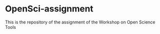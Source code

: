 # OpenSci-assignment
 This is the repository of the assignment of the Workshop on Open Science Tools
